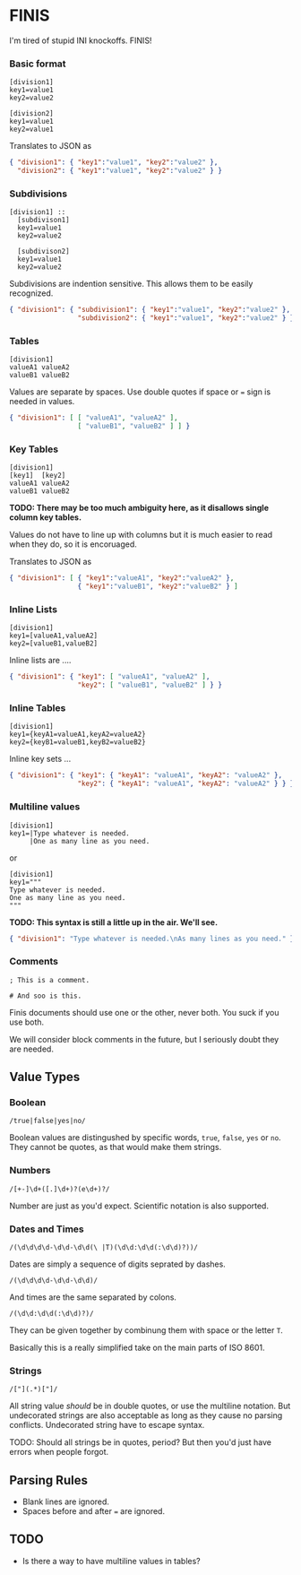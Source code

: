 FINIS
=====

I'm tired of stupid INI knockoffs. FINIS!


### Basic format

```
[division1]
key1=value1
key2=value2

[division2]
key1=value1
key2=value1
```

Translates to JSON as 

```json
{ "division1": { "key1":"value1", "key2":"value2" },
  "division2": { "key1":"value1", "key2":"value2" } }
```

### Subdivisions

```
[division1] ::
  [subdivison1]
  key1=value1
  key2=value2

  [subdivison2]
  key1=value1
  key2=value2
```

Subdivisions are indention sensitive. This allows them to be easily recognized.

```json
{ "division1": { "subdivision1": { "key1":"value1", "key2":"value2" },
                 "subdivision2": { "key1":"value1", "key2":"value2" } } }
```

### Tables

```
[division1]
valueA1 valueA2
valueB1 valueB2
```

Values are separate by spaces. Use double quotes if space or `=` sign is needed in values.

```json
{ "division1": [ [ "valueA1", "valueA2" ],
                 [ "valueB1", "valueB2" ] ] }
```

### Key Tables

```
[division1]
[key1]  [key2]
valueA1 valueA2
valueB1 valueB2
```

**TODO: There may be too much ambiguity here, as it disallows single column key tables.**

Values do not have to line up with columns but it is much easier to read when they do, so it is encoruaged.

Translates to JSON as 

```json
{ "division1": [ { "key1":"valueA1", "key2":"valueA2" },
                 { "key1":"valueB1", "key2":"valueB2" } ]
```

### Inline Lists

```
[division1]
key1=[valueA1,valueA2]
key2=[valueB1,valueB2]

```

Inline lists are ....


```json
{ "division1": { "key1": [ "valueA1", "valueA2" ],
                 "key2": [ "valueB1", "valueB2" ] } }
```


### Inline Tables

```
[division1]
key1={keyA1=valueA1,keyA2=valueA2}
key2={keyB1=valueB1,keyB2=valueB2}
```

Inline key sets ...

```json
{ "division1": { "key1": { "keyA1": "valueA1", "keyA2": "valueA2" }, 
                 "key2": { "keyA1": "valueA1", "keyA2": "valueA2" } } }
```


### Multiline values

```
[division1]
key1=|Type whatever is needed.
     |One as many line as you need.
```

or

```
[division1]
key1="""
Type whatever is needed.
One as many line as you need.
"""
```

**TODO: This syntax is still a little up in the air. We'll see.**

```json
{ "division1": "Type whatever is needed.\nAs many lines as you need." }
```


### Comments

```
; This is a comment.
```

```
# And soo is this.
```

Finis documents should use one or the other, never both. You suck if you use both.

We will consider block comments in the future, but I seriously doubt they are needed.


## Value Types

### Boolean

```
/true|false|yes|no/
```

Boolean values are distingushed by specific words, `true`, `false`, `yes` or `no`. They cannot be quotes, as that would make them strings.


### Numbers

```
/[+-]\d+([.]\d+)?(e\d+)?/
```

Number are just as you'd expect. Scientific notation is also supported.


### Dates and Times

```
/(\d\d\d\d-\d\d-\d\d(\ |T)(\d\d:\d\d(:\d\d)?))/
```

Dates are simply a sequence of digits seprated by dashes.

```
/(\d\d\d\d-\d\d-\d\d)/
```

And times are the same separated by colons.

```
/(\d\d:\d\d(:\d\d)?)/
```

They can be given together by combinung them with space or the letter `T`.

Basically this is a really simplified take on the main parts of ISO 8601.


### Strings

```
/["](.*)["]/
```

All string value *should* be in double quotes, or use the multiline notation. But undecorated strings are also acceptable as long as they cause no parsing conflicts. Undecorated string have to escape syntax.

TODO: Should all strings be in quotes, period? But then you'd just have errors when people forgot.


## Parsing Rules

* Blank lines are ignored.
* Spaces before and after `=` are ignored.


## TODO

* Is there a way to have multiline values in tables?


